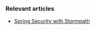 ### Relevant articles

- [Spring Security with Stormpath](http://www.nklkarthi.com/spring-security-stormpath)

